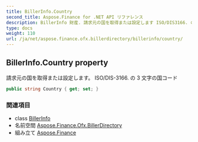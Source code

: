 ```yaml
---
title: BillerInfo.Country
second_title: Aspose.Finance for .NET API リファレンス
description: BillerInfo 財産. 請求元の国を取得または設定します ISO/DIS3166. の 3 文字の国コード
type: docs
weight: 110
url: /ja/net/aspose.finance.ofx.billerdirectory/billerinfo/country/
---
```

## BillerInfo.Country property

請求元の国を取得または設定します。 ISO/DIS-3166. の 3 文字の国コード

```csharp
public string Country { get; set; }
```

### 関連項目

* class [BillerInfo](../)
* 名前空間 [Aspose.Finance.Ofx.BillerDirectory](../../billerinfo/)
* 組み立て [Aspose.Finance](../../../)


